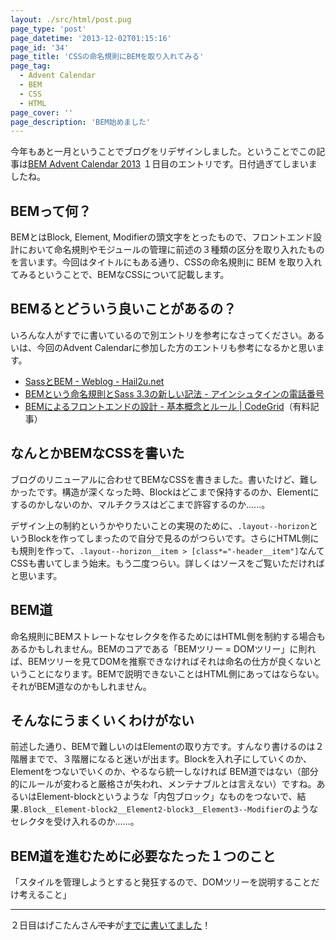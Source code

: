 ```yaml
---
layout: ./src/html/post.pug
page_type: 'post'
page_datetime: '2013-12-02T01:15:16'
page_id: '34'
page_title: 'CSSの命名規則にBEMを取り入れてみる'
page_tag:
  - Advent Calendar
  - BEM
  - CSS
  - HTML
page_cover: ''
page_description: 'BEM始めました'
---
```

今年もあと一月ということでブログをリデザインしました。ということでこの記事は[BEM Advent Calendar 2013](http://www.adventar.org/calendars/61) １日目のエントリです。日付過ぎてしまいましたね。

## BEMって何？

BEMとはBlock, Element, Modifierの頭文字をとったもので、フロントエンド設計において命名規則やモジュールの管理に前述の３種類の区分を取り入れたものを言います。今回はタイトルにもある通り、CSSの命名規則に BEM を取り入れてみるということで、BEMなCSSについて記載します。

## BEMるとどういう良いことがあるの？

いろんな人がすでに書いているので別エントリを参考になさってください。あるいは、今回のAdvent Calendarに参加した方のエントリも参考になるかと思います。

- [SassとBEM - Weblog - Hail2u.net](http://hail2u.net/blog/webdesign/sass-and-bem.html)
- [BEMという命名規則とSass 3.3の新しい記法 - アインシュタインの電話番号](http://blog.ruedap.com/2013/10/29/block-element-modifier)
- [BEMによるフロントエンドの設計 - 基本概念とルール | CodeGrid](https://app.codegrid.net/entry/bem-basic-1)（有料記事）

## なんとかBEMなCSSを書いた

ブログのリニューアルに合わせてBEMなCSSを書きました。書いたけど、難しかったです。構造が深くなった時、Blockはどこまで保持するのか、Elementにするのかしないのか、マルチクラスはどこまで許容するのか......。

デザイン上の制約というかやりたいことの実現のために、`.layout--horizon`というBlockを作ってしまったので自分で見るのがつらいです。さらにHTML側にも規則を作って、`.layout--horizon__item > [class*="-header__item"]`なんてCSSも書いてしまう始末。もう二度つらい。詳しくはソースをご覧いただければと思います。

## BEM道

命名規則にBEMストレートなセレクタを作るためにはHTML側を制約する場合もあるかもしれません。BEMのコアである「BEMツリー = DOMツリー」に則れば、BEMツリーを見てDOMを推察できなければそれは命名の仕方が良くないということになります。BEMで説明できないことはHTML側にあってはならない。それがBEM道なのかもしれません。

## そんなにうまくいくわけがない

前述した通り、BEMで難しいのはElementの取り方です。すんなり書けるのは２階層までで、３階層になると迷いが出ます。Blockを入れ子にしていくのか、Elementをつないでいくのか、やるなら統一しなければ BEM道ではない（部分的にルールが変わると厳格さが失われ、メンテナブルとは言えない）ですね。あるいはElement-blockというような「内包ブロック」なものをつないで、結果`.Block__Element-block2__Element2-block3__Element3--Modifier`のようなセレクタを受け入れるのか......。

## BEM道を進むために必要なたった１つのこと

「スタイルを管理しようとすると発狂するので、DOMツリーを説明することだけ考えること」

---

２日目はげこたんさん<del>です</del>が[すでに書いてました](http://geckotang.tumblr.com/post/68662389684/bem)！
